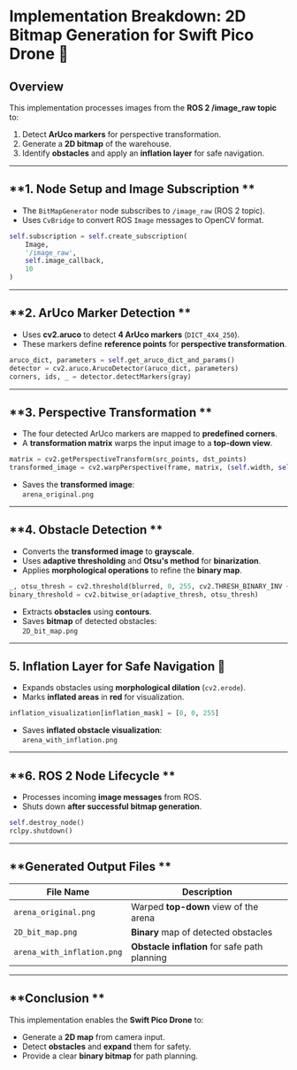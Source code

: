 # **Implementation Breakdown: 2D Bitmap Generation for Swift Pico Drone 🚀**

## **Overview**
This implementation processes images from the **ROS 2 /image_raw topic** to:
1. Detect **ArUco markers** for perspective transformation.
2. Generate a **2D bitmap** of the warehouse.
3. Identify **obstacles** and apply an **inflation layer** for safe navigation.

---

## **1. Node Setup and Image Subscription **
- The `BitMapGenerator` node subscribes to `/image_raw` (ROS 2 topic).
- Uses `CvBridge` to convert ROS `Image` messages to OpenCV format.

```python
self.subscription = self.create_subscription(
    Image,
    '/image_raw',
    self.image_callback,
    10
)
```

---

## **2. ArUco Marker Detection **
- Uses **cv2.aruco** to detect **4 ArUco markers** (`DICT_4X4_250`).
- These markers define **reference points** for **perspective transformation**.

```python
aruco_dict, parameters = self.get_aruco_dict_and_params()
detector = cv2.aruco.ArucoDetector(aruco_dict, parameters)
corners, ids, _ = detector.detectMarkers(gray)
```

---

## **3. Perspective Transformation **
- The four detected ArUco markers are mapped to **predefined corners**.
- A **transformation matrix** warps the input image to a **top-down view**.

```python
matrix = cv2.getPerspectiveTransform(src_points, dst_points)
transformed_image = cv2.warpPerspective(frame, matrix, (self.width, self.height))
```

- Saves the **transformed image**:  
   `arena_original.png`

---

## **4. Obstacle Detection **
- Converts the **transformed image** to **grayscale**.
- Uses **adaptive thresholding** and **Otsu's method** for **binarization**.
- Applies **morphological operations** to refine the **binary map**.

```python
_, otsu_thresh = cv2.threshold(blurred, 0, 255, cv2.THRESH_BINARY_INV + cv2.THRESH_OTSU)
binary_threshold = cv2.bitwise_or(adaptive_thresh, otsu_thresh)
```

- Extracts **obstacles** using **contours**.
- Saves **bitmap** of detected obstacles:  
   `2D_bit_map.png`

---

## **5. Inflation Layer for Safe Navigation 🚀**
- Expands obstacles using **morphological dilation** (`cv2.erode`).
- Marks **inflated areas** in **red** for visualization.

```python
inflation_visualization[inflation_mask] = [0, 0, 255]
```

- Saves **inflated obstacle visualization**:  
   `arena_with_inflation.png`

---

## **6. ROS 2 Node Lifecycle **
- Processes incoming **image messages** from ROS.
- Shuts down **after successful bitmap generation**.

```python
self.destroy_node()
rclpy.shutdown()
```

---

## **Generated Output Files **
| File Name                | Description                          |
|--------------------------|--------------------------------------|
| `arena_original.png`     | Warped **top-down** view of the arena |
| `2D_bit_map.png`         | **Binary** map of detected obstacles |
| `arena_with_inflation.png` | **Obstacle inflation** for safe path planning |

---

## **Conclusion **
This implementation enables the **Swift Pico Drone** to:
- Generate a **2D map** from camera input.
- Detect **obstacles** and **expand** them for safety.
- Provide a clear **binary bitmap** for path planning.

